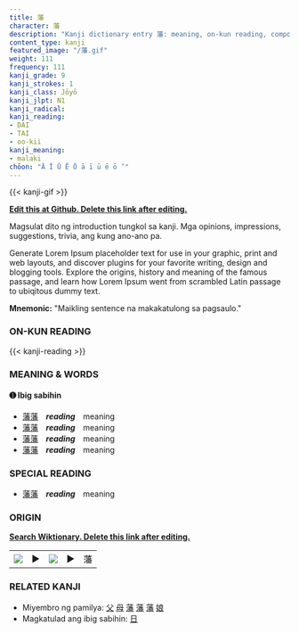 ```yaml
---
title: 藩
character: 藩
description: "Kanji dictionary entry 藩: meaning, on-kun reading, compounds, origin, related kanji"
content_type: kanji
featured_image: "/藩.gif"
weight: 111
frequency: 111
kanji_grade: 9
kanji_strokes: 1
kanji_class: Jōyō
kanji_jlpt: N1
kanji_radical: 
kanji_reading: 
- DAI
- TAI
- oo-kii
kanji_meaning:
- malaki
chōon: "Ā Ī Ū Ē Ō ā ī ū ē ō ’"
---
```

[//]: # (Don't edit the line below. Kanji animated GIF code is automatically generated.)
{{< kanji-gif >}}

[//]: # (Edit below this line.)

**[Edit this at Github. Delete this link after editing.](https://github.com/tim0g/tim/tree/main/content/kanji/藩/index.md)**

Magsulat dito ng introduction tungkol sa kanji. Mga opinions, impressions, suggestions, trivia, ang kung ano-ano pa.

Generate Lorem Ipsum placeholder text for use in your graphic, print and web layouts, and discover plugins for your favorite writing, design and blogging tools. Explore the origins, history and meaning of the famous passage, and learn how Lorem Ipsum went from scrambled Latin passage to ubiqitous dummy text.
 
**Mnemonic:** "Maikling sentence na makakatulong sa pagsaulo."

### ON-KUN READING

[//]: # (Don't edit the line below. ON-KUN READING code is automatically generated.)
{{< kanji-reading >}}

### MEANING & WORDS

#### ➊ **Ibig sabihin**
  - [藩](../藩)[藩](../藩)　***reading***　meaning
  - [藩](../藩)[藩](../藩)　***reading***　meaning
  - [藩](../藩)[藩](../藩)　***reading***　meaning
  - [藩](../藩)[藩](../藩)　***reading***　meaning

### SPECIAL READING
  - [藩](../藩)[藩](../藩)　***reading***　meaning

### ORIGIN

**[Search Wiktionary. Delete this link after editing.](https://wiktionary.org/wiki/藩)**
<table class="kanji-table"><tr><td>
<img src="60px-藩-bronze.svg.png">
</td><td>▶</td><td>
<img src="60px-藩-oracle.svg.png">
</td><td>▶</td>
<td class="kanji-origin">藩</td>
</tr></table>

### RELATED KANJI
- Miyembro ng pamilya: [父](../父) [母](../母) [藩](../藩) [藩](../藩) [藩](../藩) [娘](../娘)
- Magkatulad ang ibig sabihin: [日](../日)
